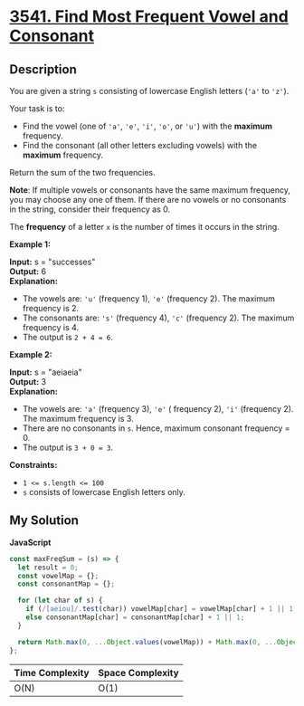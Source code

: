 # [3541. Find Most Frequent Vowel and Consonant](https://leetcode.com/problems/find-most-frequent-vowel-and-consonant)

## Description

You are given a string `s` consisting of lowercase English letters (`'a'` to `'z'`).

Your task is to:

- Find the vowel (one of `'a'`, `'e'`, `'i'`, `'o'`, or `'u'`) with the **maximum** frequency.
- Find the consonant (all other letters excluding vowels) with the **maximum** frequency.

Return the sum of the two frequencies.

**Note**: If multiple vowels or consonants have the same maximum frequency, you may choose any one of them. If there are no vowels or no consonants in the string, consider their frequency as 0.

The **frequency** of a letter `x` is the number of times it occurs in the string.

**Example 1:**

**Input:** s = "successes"  
**Output:** 6  
**Explanation:**

- The vowels are: `'u'` (frequency 1), `'e'` (frequency 2). The maximum frequency is 2.
- The consonants are: `'s'` (frequency 4), `'c'` (frequency 2). The maximum frequency is 4.
- The output is `2 + 4 = 6`.

**Example 2:**

**Input:** s = "aeiaeia"  
**Output:** 3  
**Explanation:**

- The vowels are: `'a'` (frequency 3), `'e'` ( frequency 2), `'i'` (frequency 2). The maximum frequency is 3.
- There are no consonants in `s`. Hence, maximum consonant frequency = 0.
- The output is `3 + 0 = 3`.

**Constraints:**

- `1 <= s.length <= 100`
- `s` consists of lowercase English letters only.

## My Solution

**JavaScript**

```js
const maxFreqSum = (s) => {
  let result = 0;
  const vowelMap = {};
  const consonantMap = {};

  for (let char of s) {
    if (/[aeiou]/.test(char)) vowelMap[char] = vowelMap[char] + 1 || 1;
    else consonantMap[char] = consonantMap[char] + 1 || 1;
  }

  return Math.max(0, ...Object.values(vowelMap)) + Math.max(0, ...Object.values(consonantMap));
};
```

| Time Complexity | Space Complexity |
| --------------- | ---------------- |
| O(N)            | O(1)             |

